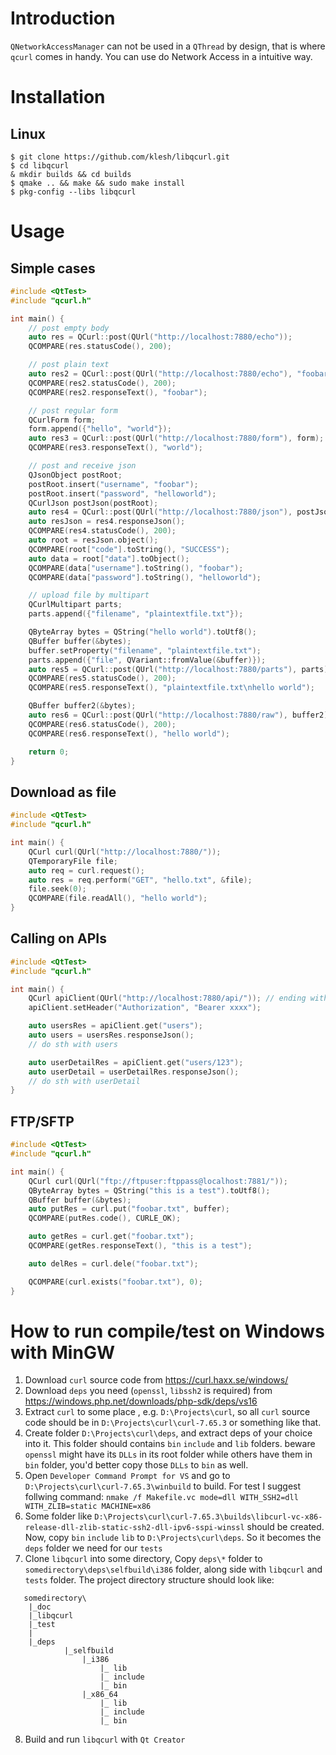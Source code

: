
# Introduction

`QNetworkAccessManager` can not be used in a `QThread` by design, that is where `qcurl` comes in handy. You can use do Network Access in a intuitive way.

# Installation

## Linux
```
$ git clone https://github.com/klesh/libqcurl.git
$ cd libqcurl
& mkdir builds && cd builds
$ qmake .. && make && sudo make install
$ pkg-config --libs libqcurl
```

# Usage

## Simple cases

```cpp
#include <QtTest>
#include "qcurl.h"

int main() {
    // post empty body
    auto res = QCurl::post(QUrl("http://localhost:7880/echo"));
    QCOMPARE(res.statusCode(), 200);

    // post plain text
    auto res2 = QCurl::post(QUrl("http://localhost:7880/echo"), "foobar");
    QCOMPARE(res2.statusCode(), 200);
    QCOMPARE(res2.responseText(), "foobar");

    // post regular form
    QCurlForm form;
    form.append({"hello", "world"});
    auto res3 = QCurl::post(QUrl("http://localhost:7880/form"), form);
    QCOMPARE(res3.responseText(), "world");

    // post and receive json
    QJsonObject postRoot;
    postRoot.insert("username", "foobar");
    postRoot.insert("password", "helloworld");
    QCurlJson postJson(postRoot);
    auto res4 = QCurl::post(QUrl("http://localhost:7880/json"), postJson);
    auto resJson = res4.responseJson();
    QCOMPARE(res4.statusCode(), 200);
    auto root = resJson.object();
    QCOMPARE(root["code"].toString(), "SUCCESS");
    auto data = root["data"].toObject();
    QCOMPARE(data["username"].toString(), "foobar");
    QCOMPARE(data["password"].toString(), "helloworld");

    // upload file by multipart
    QCurlMultipart parts;
    parts.append({"filename", "plaintextfile.txt"});

    QByteArray bytes = QString("hello world").toUtf8();
    QBuffer buffer(&bytes);
    buffer.setProperty("filename", "plaintextfile.txt");
    parts.append({"file", QVariant::fromValue(&buffer)});
    auto res5 = QCurl::post(QUrl("http://localhost:7880/parts"), parts);
    QCOMPARE(res5.statusCode(), 200);
    QCOMPARE(res5.responseText(), "plaintextfile.txt\nhello world");

    QBuffer buffer2(&bytes);
    auto res6 = QCurl::post(QUrl("http://localhost:7880/raw"), buffer2);
    QCOMPARE(res6.statusCode(), 200);
    QCOMPARE(res6.responseText(), "hello world");

    return 0;
}
```

## Download as file

```cpp
#include <QtTest>
#include "qcurl.h"

int main() {
    QCurl curl(QUrl("http://localhost:7880/"));
    QTemporaryFile file;
    auto req = curl.request();
    auto res = req.perform("GET", "hello.txt", &file);
    file.seek(0);
    QCOMPARE(file.readAll(), "hello world");
}
```

## Calling on APIs
```cpp
#include <QtTest>
#include "qcurl.h"

int main() {
    QCurl apiClient(QUrl("http://localhost:7880/api/")); // ending with slash is essential
    apiClient.setHeader("Authorization", "Bearer xxxx");

    auto usersRes = apiClient.get("users");
    auto users = usersRes.responseJson();
    // do sth with users

    auto userDetailRes = apiClient.get("users/123");
    auto userDetail = userDetailRes.responseJson(); 
    // do sth with userDetail
}
```

## FTP/SFTP

```cpp
#include <QtTest>
#include "qcurl.h"

int main() {
    QCurl curl(QUrl("ftp://ftpuser:ftppass@localhost:7881/"));
    QByteArray bytes = QString("this is a test").toUtf8();
    QBuffer buffer(&bytes);
    auto putRes = curl.put("foobar.txt", buffer);
    QCOMPARE(putRes.code(), CURLE_OK);

    auto getRes = curl.get("foobar.txt");
    QCOMPARE(getRes.responseText(), "this is a test");

    auto delRes = curl.dele("foobar.txt");

    QCOMPARE(curl.exists("foobar.txt"), 0);
}
```


# How to run compile/test on Windows with MinGW
1. Download `curl` source code from https://curl.haxx.se/windows/
2. Download `deps` you need (`openssl`, `libssh2` is required) from https://windows.php.net/downloads/php-sdk/deps/vs16
3. Extract `curl` to some place , e.g. `D:\Projects\curl`, so all `curl` source code should be in `D:\Projects\curl\curl-7.65.3` or something like that.
4. Create folder `D:\Projects\curl\deps`, and extract deps of your choice into it. This folder should contains `bin` `include` and `lib` folders. beware `openssl` might have its `DLLs` in its root folder while others have them in `bin` folder, you'd better copy those `DLLs` to `bin` as well.
5. Open `Developer Command Prompt for VS` and go to `D:\Projects\curl\curl-7.65.3\winbuild` to build. For test I suggest follwing command: `nmake /f Makefile.vc mode=dll WITH_SSH2=dll WITH_ZLIB=static MACHINE=x86`
6. Some folder like `D:\Projects\curl\curl-7.65.3\builds\libcurl-vc-x86-release-dll-zlib-static-ssh2-dll-ipv6-sspi-winssl` should be created. Now, copy `bin` `include` `lib` to `D:\Projects\curl\deps`. So it becomes the `deps` folder we need for our `tests`
7. Clone `libqcurl` into some directory, Copy `deps\*` folder to `somedirectory\deps\selfbuild\i386` folder, along side with `libqcurl` and `tests` folder.  The project directory structure should look like:
```
   somedirectory\
    |_doc
    |_libqcurl
    |_test
    |
    |_deps
			|_selfbuild
				|_i386
					|_ lib
					|_ include
					|_ bin
				|_x86_64
					|_ lib
					|_ include
					|_ bin
```
8. Build and run `libqcurl` with `Qt Creator`

